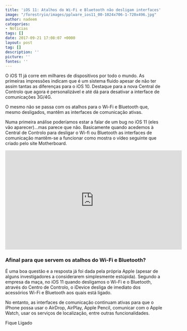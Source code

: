 ```yaml
---
title: 'iOS 11: Atalhos do Wi-Fi e Bluetooth não desligam interfaces'
image: "/forestryio/images/pplware_ios11_00-1024x706-1-720x496.jpg"
author: nadeem
categories:
- Noticias
tags: []
date: 2017-09-21 17:08:07 +0000
layout: post
tag: []
description: ''
picture: ''
fontes: ''
---
```



O iOS 11 já corre em milhares de dispositivos por todo o mundo. As primeiras impressões indicam que é um sistema fluido apesar de não ter assim tantas as diferenças para o iOS 10. Destaque para a nova Central de Controlo que agora é personalizável e até dá para desativar a interface de comunicações 3G/4G.

O mesmo não se passa com os atalhos para o Wi-Fi e Bluetooth que, mesmo desligados, mantêm as interfaces de comunicação ativas.

Numa primeira análise poderíamos estar a falar de um bug no iOS 11 (eles vão aparecer)…mas parece que não. Basicamente quando acedemos à Central de Controlo para desligar o Wi-fi ou Bluetooth as interfaces de comunicação mantêm-se a funcionar como mostra o vídeo seguinte que criado pelo site Motherboard.

<iframe width="560" height="315" src="https://www.youtube.com/embed/zgfpIMXEyXU" frameborder="0" allowfullscreen></iframe>

### **Afinal para que servem os atalhos do Wi-Fi e Bluetooth?**

É uma boa questão e a resposta já foi dada pela própria Apple (apesar de alguns investigadores a considerarem simplesmente estúpida). Segundo a empresa da maça, no iOS 11 quando desligamos o Wi-Fi e o Bluetooth, através do Centro de Controlo, o iDevice desliga de imediato dos acessórios Wi-Fi e Bluetooth aos quais está ligado.

No entanto, as interfaces de comunicação continuam ativas para que o iPhone possa usar o AirDrop, AirPlay, Apple Pencil, comunicar com o Apple Watch, usar os serviços de localização, entre outras funcionalidades.

Fique Ligado